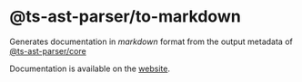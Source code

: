 @ts-ast-parser/to-markdown
=================

Generates documentation in _markdown_ format from the output metadata of [@ts-ast-parser/core](../core)

Documentation is available on the [website](https://jordimarimon.github.io/ts-ast-parser/to-markdown/overview).
